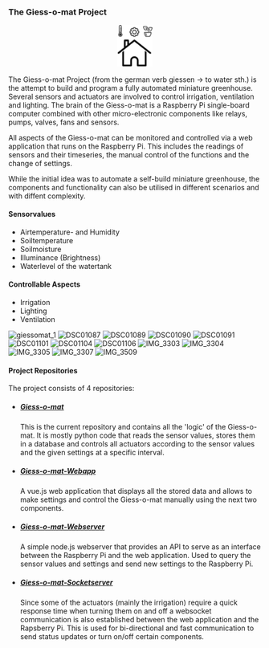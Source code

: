 ### The Giess-o-mat Project

<p align="center">
  <img src="./documentation/logo.png" alt="Size Limit CLI" width="70">
</p>

The Giess-o-mat Project (from the german verb giessen -> to water sth.) is the attempt to build and program a fully automated miniature greenhouse. Several sensors and actuators are involved to control irrigation, ventilation and lighting. The brain of the Giess-o-mat is a Raspberry Pi single-board computer combined with other micro-electronic components like relays, pumps, valves, fans and sensors. 

All aspects of the Giess-o-mat can be monitored and controlled via a web application that runs on the Raspberry Pi. This includes the readings of sensors and their timeseries, the manual control of the functions and the change of settings. 

While the initial idea was to automate a self-build miniature greenhouse, the components and functionality can also be utilised in different scenarios and with diffent complexity. 

#### Sensorvalues

- Airtemperature- and Humidity
- Soiltemperature
- Soilmoisture
- Illuminance (Brightness)
- Waterlevel of the watertank

#### Controllable Aspects

- Irrigation
- Lighting
- Ventilation

![giessomat_1](https://user-images.githubusercontent.com/34438645/200181644-4b47ddf3-a535-4924-b465-6de47d1fd0d6.JPG)
![DSC01087](https://user-images.githubusercontent.com/34438645/200181692-ce7cbb85-ae22-4ca2-97c5-2d540846577c.JPG)
![DSC01089](https://user-images.githubusercontent.com/34438645/200181700-39313afb-eb0d-4b52-a0b7-e3c7fc9943fb.JPG)
![DSC01090](https://user-images.githubusercontent.com/34438645/200181706-88bbafdd-fbc3-46e0-89de-14c7978706f5.JPG)
![DSC01091](https://user-images.githubusercontent.com/34438645/200181707-52b180f4-067e-4fbc-b676-7ab467e197d7.JPG)
![DSC01101](https://user-images.githubusercontent.com/34438645/200181717-c67bafed-8976-432a-a05e-d56ece5e5804.JPG)
![DSC01104](https://user-images.githubusercontent.com/34438645/200181730-c4046d4a-ca0e-40e1-a71b-23e79374e93b.JPG)
![DSC01106](https://user-images.githubusercontent.com/34438645/200181733-77b98a5e-b7fe-4307-a998-cf301ec57180.JPG)
![IMG_3303](https://user-images.githubusercontent.com/34438645/200181740-17384ce4-0b06-466c-9b57-22ba81490c15.PNG)
![IMG_3304](https://user-images.githubusercontent.com/34438645/200181742-c3eb1b03-8eeb-4358-944a-191545778e94.PNG)
![IMG_3305](https://user-images.githubusercontent.com/34438645/200181743-c0828b13-43f2-4ab2-851b-5d9ccc4f999c.PNG)
![IMG_3307](https://user-images.githubusercontent.com/34438645/200181746-01d8474f-8565-4325-8473-638d6a84ddcd.PNG)
![IMG_3509](https://user-images.githubusercontent.com/34438645/200181748-a78fd565-6c46-4fe3-8377-1cab320ac693.JPG)


#### Project Repositories

The project consists of 4 repositories:

- ##### [Giess-o-mat](https://github.com/AlexZeller/Giess-o-mat)
  This is the current repository and contains all the 'logic' of the Giess-o-mat. It is mostly python code that reads the sensor values, stores them in a database and controls all actuators according to the sensor values and the given settings at a specific interval.

- ##### [Giess-o-mat-Webapp](https://github.com/AlexZeller/Giess-o-mat_Webapp)
  A vue.js web application that displays all the stored data and allows to make settings and control the Giess-o-mat manually using the next two components.
  
- ##### [Giess-o-mat-Webserver](https://github.com/AlexZeller/Giess-o-mat-Webserver)
  A simple node.js webserver that provides an API to serve as an interface between the Raspberry Pi and the web application. Used to query the sensor values and settings and send new settings to the Raspberry Pi. 

- ##### [Giess-o-mat-Socketserver](https://github.com/AlexZeller/Giess-o-mat-Socketserver)
  Since some of the actuators (mainly the irrigation) require a quick response time when turning them on and off a websocket communication is also established between the web application and the Rapsberry Pi. This is used for bi-directional and fast communication to send status updates or turn on/off certain components.
